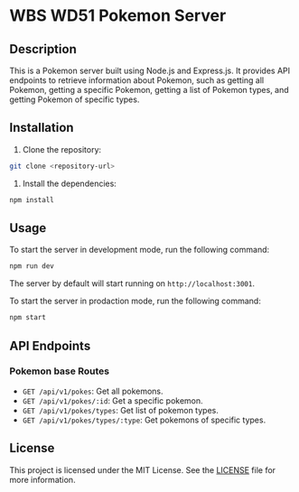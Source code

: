 # WBS WD51 Pokemon Server

## Description

This is a Pokemon server built using Node.js and Express.js. It provides API endpoints to retrieve information about Pokemon, such as getting all Pokemon, getting a specific Pokemon, getting a list of Pokemon types, and getting Pokemon of specific types.

## Installation

1. Clone the repository:

```bash
git clone <repository-url>
```

1. Install the dependencies:

```bash
npm install
```

## Usage

To start the server in development mode, run the following command:

```bash
npm run dev
```

The server by default will start running on `http://localhost:3001`.

To start the server in prodaction mode, run the following command:

```bash
npm start
```

## API Endpoints

### Pokemon base Routes

- `GET /api/v1/pokes`: Get all pokemons.
- `GET /api/v1/pokes/:id`: Get a specific pokemon.
- `GET /api/v1/pokes/types`: Get list of pokemon types.
- `GET /api/v1/pokes/types/:type`: Get pokemons of specific types.

## License

This project is licensed under the MIT License. See the [LICENSE](LICENSE) file for more information.
